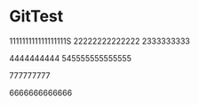 # GitTest

111111111111111111S
22222222222222
2333333333

4444444444
545555555555555

777777777

6666666666666
